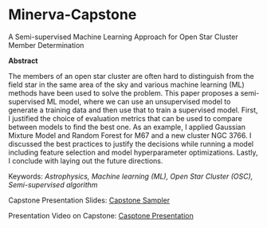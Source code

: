 # Minerva-Capstone
A Semi-supervised Machine Learning Approach for Open Star Cluster Member Determination

**Abstract**

The members of an open star cluster are often hard to distinguish from the field star in the same area of the sky and various machine learning (ML) methods have been used to solve the problem. This paper proposes a semi-supervised ML model, where we can use an unsupervised model to generate a training data and then use that to train a supervised model. First, I justified the choice of evaluation metrics that can be used to compare between models to find the best one. As an example, I applied Gaussian Mixture Model and Random Forest for M67 and a new cluster NGC 3766. I discussed the best practices to justify the decisions while running a model including feature selection and model hyperparameter optimizations. Lastly, I conclude with laying out the future directions.

Keywords: _Astrophysics, Machine learning (ML), Open Star Cluster (OSC), Semi-supervised algorithm_

Capstone Presentation Slides: [Capstone Sampler](https://github.com/mahmud-nobe/Minerva-Capstone/blob/main/Mahmud_Capstone_Sampler.pdf)

Presentation Video on Capstone: [Casptone Presentation]([url](https://drive.google.com/file/d/1-WkxLvJGebcdVUi6d6Tnj9-uA37-w9yQ/view?usp=sharing))
